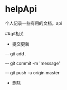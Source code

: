 # helpApi
个人记录一些有用的文档，api

##git相关

 - 提交更新
 
  -- git add .
  
  -- git commit -m 'message'
  
  -- git push -u origin master
 
 - 删除

